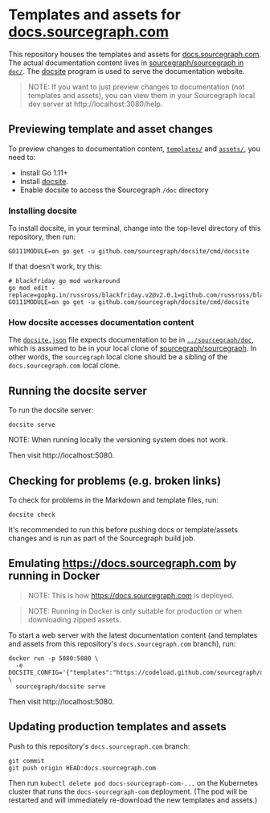 # Templates and assets for [docs.sourcegraph.com](https://docs.sourcegraph.com)

This repository houses the templates and assets for [docs.sourcegraph.com](https://docs.sourcegraph.com). The actual documentation content lives in [sourcegraph/sourcegraph in `doc/`](https://github.com/sourcegraph/sourcegraph/tree/master/doc). The [docsite](https://github.com/sourcegraph/docsite) program is used to serve the documentation website.

> NOTE: If you want to just preview changes to documentation (not templates and assets), you can view them in your Sourcegraph local dev server at http://localhost:3080/help.

## Previewing template and asset changes

To preview changes to documentation content, [`templates/`](templates) and [`assets/`](assets), you need to:

- Install Go 1.11+
- Install [docsite](https://github.com/sourcegraph/docsite).
- Enable docsite to access the Sourcegraph `/doc` directory

### Installing docsite

To install docsite, in your terminal, change into the top-level directory of this repository, then run:

```shell
GO111MODULE=on go get -u github.com/sourcegraph/docsite/cmd/docsite
```

If that doesn't work, try this:

```shell
# blackfriday go mod workaround
go mod edit -replace=gopkg.in/russross/blackfriday.v2@v2.0.1=github.com/russross/blackfriday/v2@v2.0.1
GO111MODULE=on go get -u github.com/sourcegraph/docsite/cmd/docsite
```

### How docsite accesses documentation content

The [`docsite.json`](docsite.json) file expects documentation to be in [`../sourcegraph/doc`](https://github.com/sourcegraph/sourcegraph/tree/master/doc), which is assumed to be in your local clone of [sourcegraph/sourcegraph](https://github.com/sourcegraph/sourcegraph). In other words, the `sourcegraph` local clone should be a sibling of the `docs.sourcegraph.com` local clone.

## Running the docsite server

To run the docsite server:

```shell
docsite serve
```

NOTE: When running locally the versioning system does not work.

Then visit http://localhost:5080.

## Checking for problems (e.g. broken links)

To check for problems in the Markdown and template files, run:

```shell
docsite check
```

It's recommended to run this before pushing docs or template/assets changes and is run as part of the Sourcegraph build job.

## Emulating https://docs.sourcegraph.com by running in Docker

> NOTE: This is how https://docs.sourcegraph.com is deployed.

> NOTE: Running in Docker is only suitable for production or when downloading zipped assets.

To start a web server with the latest documentation content (and templates and assets from this repository's `docs.sourcegraph.com` branch), run:

```shell
docker run -p 5080:5080 \
  -e DOCSITE_CONFIG='{"templates":"https://codeload.github.com/sourcegraph/docs.sourcegraph.com/zip/docs.sourcegraph.com#*/templates/","assets":"https://codeload.github.com/sourcegraph/docs.sourcegraph.com/zip/docs.sourcegraph.com#*/assets/","content":"https://codeload.github.com/sourcegraph/sourcegraph/zip/$VERSION#*/doc/","baseURLPath":"/","assetsBaseURLPath":"/assets/"}' \
  sourcegraph/docsite serve
```

Then visit http://localhost:5080.

## Updating production templates and assets

Push to this repository's `docs.sourcegraph.com` branch:

```shell
git commit
git push origin HEAD:docs.sourcegraph.com
```

Then run `kubectl delete pod docs-sourcegraph-com-...` on the Kubernetes cluster that runs the `docs-sourcegraph-com` deployment. (The pod will be restarted and will immediately re-download the new templates and assets.)
